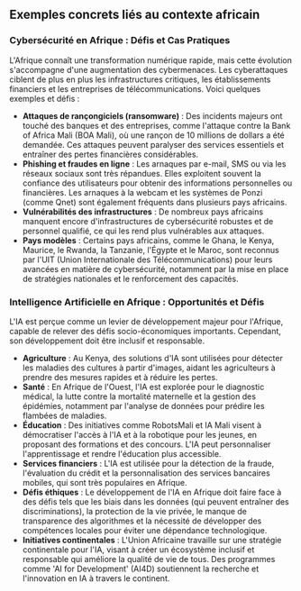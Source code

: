 ## Exemples concrets liés au contexte africain

### Cybersécurité en Afrique : Défis et Cas Pratiques

L'Afrique connaît une transformation numérique rapide, mais cette évolution s'accompagne d'une augmentation des cybermenaces. Les cyberattaques ciblent de plus en plus les infrastructures critiques, les établissements financiers et les entreprises de télécommunications. Voici quelques exemples et défis :

*   **Attaques de rançongiciels (ransomware)** : Des incidents majeurs ont touché des banques et des entreprises, comme l'attaque contre la Bank of Africa Mali (BOA Mali), où une rançon de 10 millions de dollars a été demandée. Ces attaques peuvent paralyser des services essentiels et entraîner des pertes financières considérables.
*   **Phishing et fraudes en ligne** : Les arnaques par e-mail, SMS ou via les réseaux sociaux sont très répandues. Elles exploitent souvent la confiance des utilisateurs pour obtenir des informations personnelles ou financières. Les arnaques à la webcam et les systèmes de Ponzi (comme Qnet) sont également fréquents dans plusieurs pays africains.
*   **Vulnérabilités des infrastructures** : De nombreux pays africains manquent encore d'infrastructures de cybersécurité robustes et de personnel qualifié, ce qui les rend plus vulnérables aux attaques.
*   **Pays modèles** : Certains pays africains, comme le Ghana, le Kenya, Maurice, le Rwanda, la Tanzanie, l'Égypte et le Maroc, sont reconnus par l'UIT (Union Internationale des Télécommunications) pour leurs avancées en matière de cybersécurité, notamment par la mise en place de stratégies nationales et le renforcement des capacités.

### Intelligence Artificielle en Afrique : Opportunités et Défis

L'IA est perçue comme un levier de développement majeur pour l'Afrique, capable de relever des défis socio-économiques importants. Cependant, son développement doit être inclusif et responsable.

*   **Agriculture** : Au Kenya, des solutions d'IA sont utilisées pour détecter les maladies des cultures à partir d'images, aidant les agriculteurs à prendre des mesures rapides et à réduire les pertes.
*   **Santé** : En Afrique de l'Ouest, l'IA est explorée pour le diagnostic médical, la lutte contre la mortalité maternelle et la gestion des épidémies, notamment par l'analyse de données pour prédire les flambées de maladies.
*   **Éducation** : Des initiatives comme RobotsMali et IA Mali visent à démocratiser l'accès à l'IA et à la robotique pour les jeunes, en proposant des formations et des concours. L'IA peut personnaliser l'apprentissage et rendre l'éducation plus accessible.
*   **Services financiers** : L'IA est utilisée pour la détection de la fraude, l'évaluation du crédit et la personnalisation des services bancaires mobiles, qui sont très populaires en Afrique.
*   **Défis éthiques** : Le développement de l'IA en Afrique doit faire face à des défis tels que les biais dans les données (qui peuvent entraîner des discriminations), la protection de la vie privée, le manque de transparence des algorithmes et la nécessité de développer des compétences locales pour éviter une dépendance technologique.
*   **Initiatives continentales** : L'Union Africaine travaille sur une stratégie continentale pour l'IA, visant à créer un écosystème inclusif et responsable qui améliore la qualité de vie de tous. Des programmes comme 'AI for Development' (AI4D) soutiennent la recherche et l'innovation en IA à travers le continent.

